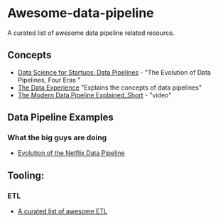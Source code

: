 # Awesome-data-pipeline

A curated list of awesome data pipeline related resource.

## Concepts

* [Data Science for Startups: Data Pipelines](https://towardsdatascience.com/data-science-for-startups-data-pipelines-786f6746a59a) - "The Evolution of Data Pipelines, Four Eras "
* [The Data Experience](https://medium.com/the-data-experience/building-a-data-pipeline-from-scratch-32b712cfb1db) "Explains the concepts of data pipelines"
* [The Modern Data Pipeline Explained_Short](https://www.youtube.com/watch?v=hBsfOJuBHoY) - "video"

## Data Pipeline Examples

### What the big guys are doing

* [Evolution of the Netflix Data Pipeline](https://medium.com/netflix-techblog/evolution-of-the-netflix-data-pipeline-da246ca36905)


## Tooling:

### ETL

* [A curated list of awesome ETL](https://github.com/pawl/awesome-etl)
